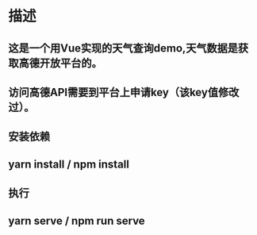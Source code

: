 # 描述
## 这是一个用Vue实现的天气查询demo,天气数据是获取高德开放平台的。
## 访问高德API需要到平台上申请key（该key值修改过）。

##  安装依赖
##  yarn install / npm install

## 执行
## yarn serve / npm run serve